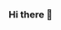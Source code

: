 ### Hi there 👋

<!--
**BDZONE71/BDZONE71** is a ✨ _special_ ✨ repository because its `README.md` (this file) appears on your GitHub profile.

cd
$ rm -rf Crack-Pro
$ pkg update
$ pkg upgrade
$ pkg install python
$ pkg install python2
$ pip2 install requests
$ pip2 install mechanize
$ pkg install git
$ git clone https://github.com/bdzone71
$ cd Bdzone
$ python2 Bdzone.py

Note: (This Tools Not paid, So Not Need Perm
